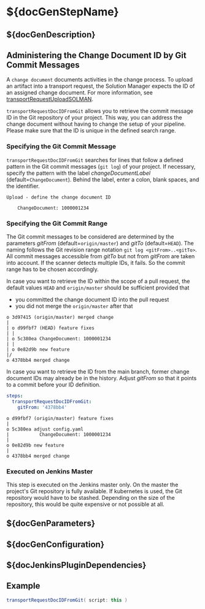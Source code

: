 # ${docGenStepName}

## ${docGenDescription}

## Administering the Change Document ID by Git Commit Messages

A `change document` documents activities in the change process.
To upload an artifact into a transport request, the Solution Manager expects the ID of an assigned change document. For more information, see [transportRequestUploadSOLMAN](transportRequestUploadSOLMAN.md).

`transportRequestDocIDFromGit` allows you to retrieve the commit message ID in the Git repository of your project. This way, you can address the change document without having to change the setup of your pipeline.
Please make sure that the ID is unique in the defined search range.

### Specifying the Git Commit Message

`transportRequestDocIDFromGit` searches for lines that follow a defined pattern in the Git commit messages (`git log`) of your project.
If necessary, specify the pattern with the label _changeDocumentLabel_ (default=`ChangeDocument`).
Behind the label, enter a colon, blank spaces, and the identifier.

```
Upload - define the change document ID

    ChangeDocument: 1000001234
```

### Specifying the Git Commit Range

The Git commit messages to be considered are determined by the parameters _gitFrom_ (default=`origin/master`) and _gitTo_ (default=`HEAD`).
The naming follows the Git revision range notation `git log <gitFrom>..<gitTo>`.
All commit messages accessible from _gitTo_ but not from _gitFrom_ are taken into account.
If the scanner detects multiple IDs, it fails. So the commit range has to be chosen accordingly.

In case you want to retrieve the ID within the scope of a pull request, the default values `HEAD` and `origin/master` should be sufficient provided that

* you committed the change document ID into the pull request
* you did not merge the `origin/master` after that

```
o 3d97415 (origin/master) merged change
|
| o d99fbf7 (HEAD) feature fixes
| |
| o 5c380ea ChangeDocument: 1000001234
| |
| o 0e82d9b new feature
|/
o 4378bb4 merged change

```

In case you want to retrieve the ID from the main branch, former change document IDs may already be in the history.
Adjust _gitFrom_ so that it points to a commit before your ID definition.

```yaml
steps:
  transportRequestDocIDFromGit:
    gitFrom: '4378bb4'
```

```
o d99fbf7 (origin/master) feature fixes
|
o 5c380ea adjust config.yaml
|           ChangeDocument: 1000001234
|
o 0e82d9b new feature
|
o 4378bb4 merged change

```

### Executed on Jenkins Master

This step is executed on the Jenkins master only. On the master the project's Git repository is fully available. If kubernetes is used, the Git repository would have to be stashed. Depending on the size of the repository, this would be quite expensive or not possible at all.

## ${docGenParameters}

## ${docGenConfiguration}

## ${docJenkinsPluginDependencies}

## Example

```groovy
transportRequestDocIDFromGit( script: this )
```
